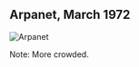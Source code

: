 ## Arpanet, March 1972<!-- .slide: data-transition="fade" data-transitionSpeed="fast"-->

![Arpanet](https://iamcarrico.github.io/dns-what-do-all-these-letters-mean/images/arpanet-1972-03.jpg "Arpanet, March 1972")

Note:
More crowded.
